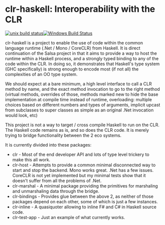 # clr-haskell: Interoperability with the CLR

[![unix build status](https://gitlab.com/tim-m89/clr-haskell/badges/master/build.svg)](https://gitlab.com/tim-m89/clr-haskell/commits/master)[![Windows Build Status](https://img.shields.io/appveyor/ci/pepeiborra/clr-haskell.svg?label=Windows%20build)](https://ci.appveyor.com/project/pepeiborra/clr-haskell)

clr-haskell is a project to enable the use of code within the common language runtime (.Net / Mono / CoreCLR) from Haskell. It is direct continuation of the Salsa project in that it aims to provide a way to host the runtime within a Haskell process, and a strongly typed binding to any of the code within the CLR. In doing so, it demonstrates that Haskell's type system (GHC specifically) is strong enough to encode most (if not all) the complexities of an OO type system.

We should expect at a bare minimum, a high level interface to call a CLR method by name, and the exact method invocation to go to the right method (virtual methods, overrides of those, methods marked new to hide the base implementation at compile time instead of runtime, overloading: multiple choices based on different numbers and types of arguments, implicit upcast from subclasses to super classes as simple as an original .Net invocation would look, etc)

This project is not a way to target / cross compile Haskell to run on the CLR. The Haskell code remains as is, and so does the CLR code. It is merely trying to bridge functionality between the 2 eco systems.

It is currently divided into these packages:

* clr - Most of the end developer API and lots of type level trickery to make this all work.
* clr-host - Attempts to provide a common minimal disconnected way to start and stop the backend. Mono works great. .Net has a few issues. CoreCLR is not yet implemented but my minimal tests show that it doesn't suffer from all the problems of .Net.
* clr-marshal - A minimal package providing the primitives for marshaling and unmarshaling data through the bridge.
* clr-bindings - Provides glue between the above 2, as neither of those packages depend on each other, some of which is just a few instances.
* clr-inline - A quasiquoter allowing to inline F# and C# in Haskell source code.
* clr-test-app - Just an example of what currently works.
